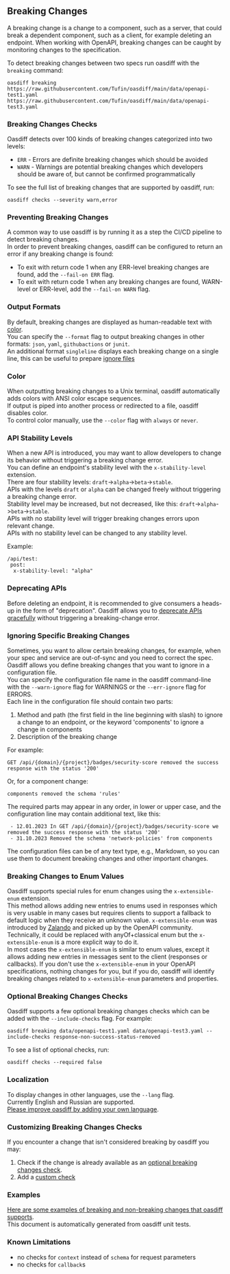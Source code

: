 ## Breaking Changes
A breaking change is a change to a component, such as a server, that could break a dependent component, such as a client, for example deleting an endpoint. 
When working with OpenAPI, breaking changes can be caught by monitoring changes to the specification.

To detect breaking changes between two specs run oasdiff with the `breaking` command:
```
oasdiff breaking https://raw.githubusercontent.com/Tufin/oasdiff/main/data/openapi-test1.yaml https://raw.githubusercontent.com/Tufin/oasdiff/main/data/openapi-test3.yaml
```

### Breaking Changes Checks
Oasdiff detects over 100 kinds of breaking changes categorized into two levels:
- `ERR` - Errors are definite breaking changes which should be avoided
- `WARN` - Warnings are potential breaking changes which developers should be aware of, but cannot be confirmed programmatically

To see the full list of breaking changes that are supported by oasdiff, run:
```
oasdiff checks --severity warn,error
```

### Preventing Breaking Changes
A common way to use oasdiff is by running it as a step the CI/CD pipeline to detect breaking changes.  
In order to prevent breaking changes, oasdiff can be configured to return an error if any breaking change is found:
- To exit with return code 1 when any ERR-level breaking changes are found, add the `--fail-on ERR` flag.  
- To exit with return code 1 when any breaking changes are found, WARN-level or ERR-level, add the `--fail-on WARN` flag.

### Output Formats
By default, breaking changes are displayed as human-readable text with [color](#color).  
You can specify the `--format` flag to output breaking changes in other formats: `json`, `yaml`, `githubactions` or `junit`.  
An additional format `singleline` displays each breaking change on a single line, this can be useful to prepare [ignore files](#ignoring-specific-breaking-changes)

### Color
When outputting breaking changes to a Unix terminal, oasdiff automatically adds colors with ANSI color escape sequences.  
If output is piped into another process or redirected to a file, oasdiff disables color.  
To control color manually, use the `--color` flag with `always` or `never`.

### API Stability Levels
When a new API is introduced, you may want to allow developers to change its behavior without triggering a breaking change error.  
You can define an endpoint's stability level with the `x-stability-level` extension.  
There are four stability levels: `draft`->`alpha`->`beta`->`stable`.  
APIs with the levels `draft` or `alpha` can be changed freely without triggering a breaking change error.  
Stability level may be increased, but not decreased, like this: `draft`->`alpha`->`beta`->`stable`.  
APIs with no stability level will trigger breaking changes errors upon relevant change.  
APIs with no stability level can be changed to any stability level.  

Example:
   ```
   /api/test:
    post:
     x-stability-level: "alpha"
   ```

### Deprecating APIs
Before deleting an endpoint, it is recommended to give consumers a heads-up in the form of "deprecation". 
Oasdiff allows you to [deprecate APIs gracefully](API-DEPRECATION.md) without triggering a breaking-change error.

### Ignoring Specific Breaking Changes
Sometimes, you want to allow certain breaking changes, for example, when your spec and service are out-of-sync and you need to correct the spec.  
Oasdiff allows you define breaking changes that you want to ignore in a configuration file.  
You can specify the configuration file name in the oasdiff command-line with the `--warn-ignore` flag for WARNINGS or the `--err-ignore` flag for ERRORS.  
Each line in the configuration file should contain two parts:
1. Method and path (the first field in the line beginning with slash) to ignore a change to an endpoint, or the keyword 'components' to ignore a change in components
2. Description of the breaking change

For example:
```
GET /api/{domain}/{project}/badges/security-score removed the success response with the status '200'
```
Or, for a component change:
```
components removed the schema 'rules'
```

The required parts may appear in any order, in lower or upper case, and the configuration line may contain additional text, like this:
```
 - 12.01.2023 In GET /api/{domain}/{project}/badges/security-score we removed the success response with the status '200'
 - 31.10.2023 Removed the schema 'network-policies' from components

```

The configuration files can be of any text type, e.g., Markdown, so you can use them to document breaking changes and other important changes.

### Breaking Changes to Enum Values
Oasdiff supports special rules for enum changes using the `x-extensible-enum` extension.  
This method allows adding new entries to enums used in responses which is very usable in many cases but requires clients to support a fallback to default logic when they receive an unknown value.
`x-extensible-enum` was introduced by [Zalando](https://opensource.zalando.com/restful-api-guidelines/#112) and picked up by the OpenAPI community. Technically, it could be replaced with anyOf+classical enum but the `x-extensible-enum` is a more explicit way to do it.  
In most cases the `x-extensible-enum` is similar to enum values, except it allows adding new entries in messages sent to the client (responses or callbacks).
If you don't use the `x-extensible-enum` in your OpenAPI specifications, nothing changes for you, but if you do, oasdiff will identify breaking changes related to `x-extensible-enum` parameters and properties.

### Optional Breaking Changes Checks
Oasdiff supports a few optional breaking changes checks which can be added with the `--include-checks` flag. For example:
```
oasdiff breaking data/openapi-test1.yaml data/openapi-test3.yaml --include-checks response-non-success-status-removed
```
To see a list of optional checks, run:
```
oasdiff checks --required false
```

### Localization
To display changes in other languages, use the `--lang` flag.  
Currently English and Russian are supported.  
[Please improve oasdiff by adding your own language](https://github.com/Tufin/oasdiff/issues/383).

### Customizing Breaking Changes Checks
If you encounter a change that isn't considered breaking by oasdiff you may:
1. Check if the change is already available as an [optional breaking changes check](#optional-breaking-changes-checks).  
2. Add a [custom check](CUSTOMIZING-CHECKS.md)

### Examples
[Here are some examples of breaking and non-breaking changes that oasdiff supports](BREAKING-CHANGES-EXAMPLES.md).  
This document is automatically generated from oasdiff unit tests.

### Known Limitations
- no checks for `context` instead of `schema` for request parameters
- no checks for `callback`s

